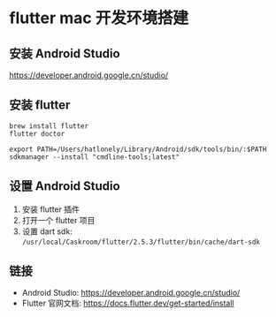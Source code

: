 # flutter mac 开发环境搭建

[//]: <> (flutter, 开发环境, mac)

## 安装 Android Studio

<https://developer.android.google.cn/studio/>

## 安装 flutter

```shell
brew install flutter
flutter doctor

export PATH=/Users/hatlonely/Library/Android/sdk/tools/bin/:$PATH
sdkmanager --install "cmdline-tools;latest"
```

## 设置 Android Studio

1. 安装 flutter 插件
2. 打开一个 flutter 项目
3. 设置 dart sdk: `/usr/local/Caskroom/flutter/2.5.3/flutter/bin/cache/dart-sdk`

## 链接

- Android Studio: <https://developer.android.google.cn/studio/>
- Flutter 官网文档: <https://docs.flutter.dev/get-started/install>

